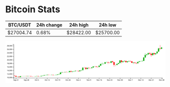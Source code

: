 # Bitcoin Stats

BTC/USDT|24h change|24h high|24h low|
|---|---|---|---|
|$27004.74|0.68%|$28422.00|$25700.00|

<img src="./chart.svg">
